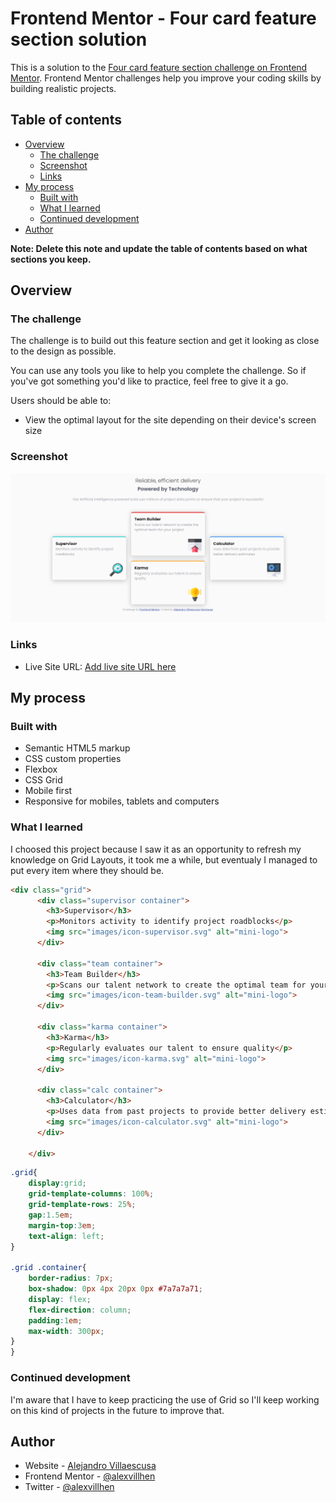 # Frontend Mentor - Four card feature section solution

This is a solution to the [Four card feature section challenge on Frontend Mentor](https://www.frontendmentor.io/challenges/four-card-feature-section-weK1eFYK). Frontend Mentor challenges help you improve your coding skills by building realistic projects. 

## Table of contents

- [Overview](#overview)
  - [The challenge](#the-challenge)
  - [Screenshot](#screenshot)
  - [Links](#links)
- [My process](#my-process)
  - [Built with](#built-with)
  - [What I learned](#what-i-learned)
  - [Continued development](#continued-development)
- [Author](#author)

**Note: Delete this note and update the table of contents based on what sections you keep.**

## Overview

### The challenge

The challenge is to build out this feature section and get it looking as close to the design as possible.

You can use any tools you like to help you complete the challenge. So if you've got something you'd like to practice, feel free to give it a go.

Users should be able to:

- View the optimal layout for the site depending on their device's screen size

### Screenshot

![screenshot of the project](https://github.com/alexvillhen/four-card-feature-section-master/blob/main/Screenshot.png?raw=true)


### Links

- Live Site URL: [Add live site URL here](https://your-live-site-url.com)

## My process

### Built with

- Semantic HTML5 markup
- CSS custom properties
- Flexbox
- CSS Grid
- Mobile first
- Responsive for mobiles, tablets and computers


### What I learned

I choosed this project because I saw it as an opportunity to refresh my knowledge on Grid Layouts, it took me a while, but eventualy I managed to put every item where they should be.

```html
<div class="grid">
      <div class="supervisor container">
        <h3>Supervisor</h3>
        <p>Monitors activity to identify project roadblocks</p>
        <img src="images/icon-supervisor.svg" alt="mini-logo">
      </div>

      <div class="team container">
        <h3>Team Builder</h3>
        <p>Scans our talent network to create the optimal team for your project</p>
        <img src="images/icon-team-builder.svg" alt="mini-logo">
      </div>
      
      <div class="karma container">
        <h3>Karma</h3>
        <p>Regularly evaluates our talent to ensure quality</p>
        <img src="images/icon-karma.svg" alt="mini-logo">
      </div>

      <div class="calc container">
        <h3>Calculator</h3>
        <p>Uses data from past projects to provide better delivery estimates</p>
        <img src="images/icon-calculator.svg" alt="mini-logo">
      </div>
      
    </div>
```
```css
.grid{
    display:grid;
    grid-template-columns: 100%;
    grid-template-rows: 25%;
    gap:1.5em;
    margin-top:3em;
    text-align: left;
}

.grid .container{
    border-radius: 7px;
    box-shadow: 0px 4px 20px 0px #7a7a7a71;
    display: flex;
    flex-direction: column;
    padding:1em;
    max-width: 300px;
}
}
```


### Continued development

I'm aware that I have to keep practicing the use of Grid so I'll keep working on this kind of projects in the future to improve that.


## Author

- Website - [Alejandro Villaescusa](https://www.facebook.com/alejandro.villaescusahenriquez/)
- Frontend Mentor - [@alexvillhen](https://www.frontendmentor.io/profile/alexvillhen)
- Twitter - [@alexvillhen](https://www.twitter.com/alexvillhen)

